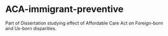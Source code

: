 # ACA-immigrant-preventive
Part of Dissertation studying effect of Affordable Care Act on Foreign-born and Us-born disparities.
